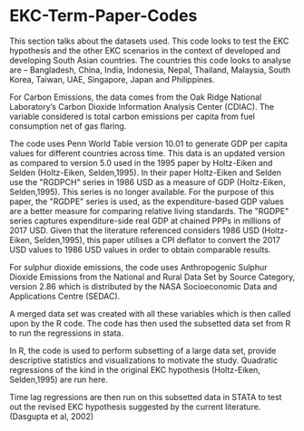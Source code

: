 # EKC-Term-Paper-Codes

This section talks about the datasets used. This code looks to test the EKC hypothesis and the other EKC scenarios in the context of developed and developing South Asian countries. The countries this code looks to analyse are – Bangladesh, China, India, Indonesia, Nepal, Thailand, Malaysia, South Korea, Taiwan, UAE, Singapore, Japan and Philippines.
 
For Carbon Emissions, the data comes from the Oak Ridge National Laboratory’s Carbon Dioxide Information Analysis Center (CDIAC). The variable considered is total carbon emissions per capita from fuel consumption net of gas flaring. 
 
The code uses Penn World Table version 10.01 to generate GDP per capita values for different countries across time. This data is an updated version as compared to version 5.0 used in the 1995 paper by Holtz-Eiken and Selden (Holtz-Eiken, Selden,1995). In their paper Holtz-Eiken and Selden use the "RGDPCH" series in 1986 USD as a measure of GDP (Holtz-Eiken, Selden,1995). This series is no longer available. For the purpose of this paper, the "RGDPE" series is used,   as the expenditure-based GDP values are a better measure for comparing relative living standards. The "RGDPE" series captures expenditure-side real GDP at chained PPPs in millions of 2017 USD. Given that the literature referenced considers 1986 USD (Holtz-Eiken, Selden,1995), this paper utilises a CPI deflator to convert the 2017 USD values to 1986 USD values in order to obtain comparable results.  
 
For sulphur dioxide emissions, the code uses Anthropogenic Sulphur Dioxide Emissions from the National and Rural Data Set by Source Category, version 2.86 which is distributed by the NASA Socioeconomic Data and Applications Centre (SEDAC).

A merged data set was created with all these variables which is then called upon by the R code. The code has then used the subsetted data set from R to run the regressions in stata. 

In R, the code is used to perform subsetting of a large data set, provide descriptive statistics and visualizations to motivate the study. Quadratic regressions of the kind in the original EKC hypothesis (Holtz-Eiken, Selden,1995) are run here. 

Time lag regressions are then run on this subsetted data in STATA to test out the revised EKC hypothesis suggested by the current literature. (Dasgupta et al, 2002)
